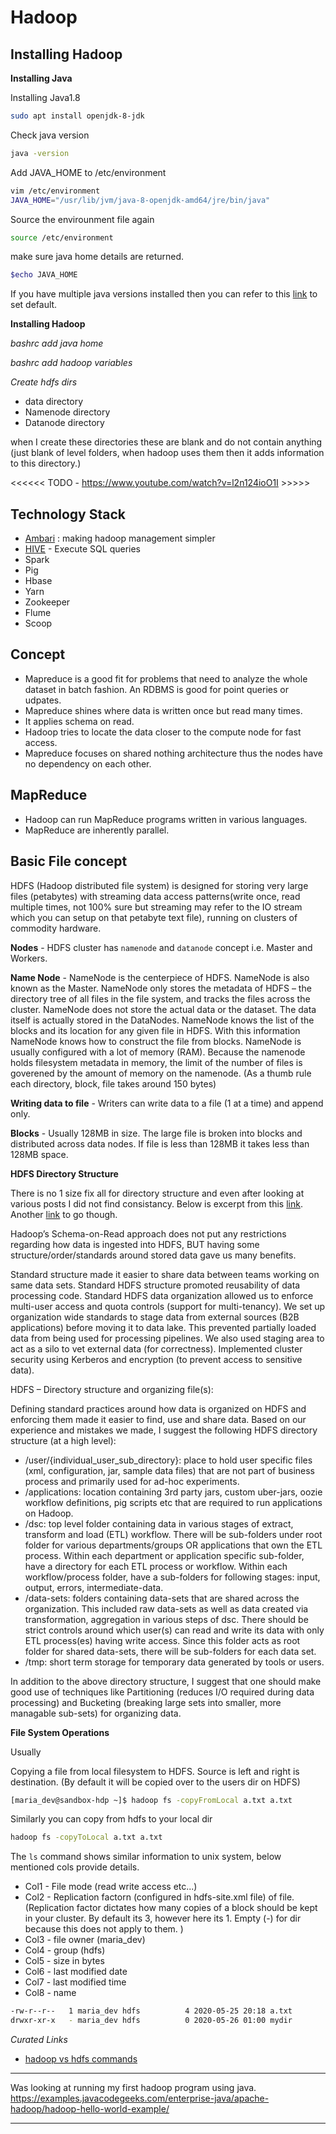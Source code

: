 # Hadoop

## Installing Hadoop

__Installing Java__

Installing Java1.8
```sh
sudo apt install openjdk-8-jdk  
```

Check java version
```sh
java -version
```

Add JAVA_HOME to /etc/environment
```sh
vim /etc/environment
JAVA_HOME="/usr/lib/jvm/java-8-openjdk-amd64/jre/bin/java"
```

Source the envirounment file again
```sh
source /etc/environment
```

make sure java home details are returned.
```sh
$echo JAVA_HOME
```

If you have multiple java versions installed then you can refer to this [link](https://linuxize.com/post/install-java-on-ubuntu-20-04/) to set default.

__Installing Hadoop__


_bashrc add java home_


_bashrc add hadoop variables_


_Create hdfs dirs_


- data directory
- Namenode directory
- Datanode directory

when I create these directories these are blank and do not contain anything (just blank of level folders, when hadoop uses them then it adds information to this directory.)




<<<<<< TODO - https://www.youtube.com/watch?v=l2n124ioO1I >>>>>



## Technology Stack

- [Ambari](https://ambari.apache.org/) : making hadoop management simpler
- [HIVE]() - Execute SQL queries
- Spark
- Pig
- Hbase
- Yarn
- Zookeeper
- Flume
- Scoop

## Concept

- Mapreduce is a good fit for problems that need to analyze the whole dataset in batch fashion. An RDBMS is good for point queries or udpates.
- Mapreduce shines where data is written once but read many times.
- It applies schema on read.
- Hadoop tries to locate the data closer to the compute node for fast access.
- Mapreduce focuses on shared nothing architecture thus the nodes have no dependency on each other.

## MapReduce

- Hadoop can run MapReduce programs written in various languages.
- MapReduce are inherently parallel.


## Basic File concept

HDFS (Hadoop distributed file system) is designed for storing very large files (petabytes) with streaming data access patterns(write once, read multiple times, not 100% sure but streaming may refer to the IO stream which you can setup on that petabyte text file), running on clusters of commodity hardware.

__Nodes__ - HDFS cluster has `namenode` and `datanode` concept i.e. Master and Workers.

__Name Node__ - NameNode is the centerpiece of HDFS. NameNode is also known as the Master. NameNode only stores the metadata of HDFS – the directory tree of all files in the file system, and tracks the files across the cluster. NameNode does not store the actual data or the dataset. The data itself is actually stored in the DataNodes. NameNode knows the list of the blocks and its location for any given file in HDFS. With this information NameNode knows how to construct the file from blocks. NameNode is usually configured with a lot of memory (RAM). Because the namenode holds filesystem metadata in memory, the limit of the number of files is goverened by the amount of memory on the namenode. (As a thumb rule each directory, block, file takes around 150 bytes)

__Writing data to file__ - Writers can write data to a file (1 at a time) and append only.

__Blocks__ - Usually 128MB in size. The large file is broken into blocks and distributed across data nodes. If file is less than 128MB it takes less than 128MB space.


__HDFS Directory Structure__

There is no 1 size fix all for directory structure and even after looking at various posts I did not find consistancy. Below is excerpt from this [link](https://nikhilsmotra.com/2017/06/19/enterprise-data-lake-data-organization-on-hdfs/). Another [link](https://www.quora.com/What-is-the-best-directory-structure-to-store-different-types-of-logs-in-HDFS-over-time/answer/Eric-Sammer) to go though.

Hadoop’s Schema-on-Read approach does not put any restrictions regarding how data is ingested into HDFS, BUT having some structure/order/standards around stored data gave us many benefits.

Standard structure made it easier to share data between teams working on same data sets.
Standard HDFS structure promoted reusability of data processing code.
Standard HDFS data organization allowed us to enforce multi-user access and quota controls (support for multi-tenancy).
We set up organization wide standards to stage data from external sources (B2B applications) before moving it to data lake. This prevented partially loaded data from being used for processing pipelines. We also used staging area to act as a silo to vet external data (for correctness).
Implemented cluster security using Kerberos and encryption (to prevent access to sensitive data).

HDFS – Directory structure and organizing file(s):

Defining standard practices around how data is organized on HDFS and enforcing them made it easier to find, use and share data. Based on our experience and mistakes we made, I suggest the following HDFS directory structure (at a high level):

- /user/{individual_user_sub_directory}: place to hold user specific files (xml, configuration, jar, sample data files) that are not part of business process and primarily used for ad-hoc experiments.
- /applications: location containing 3rd party jars, custom uber-jars, oozie workflow definitions, pig scripts etc that are required to run applications on Hadoop.
- /dsc: top level folder containing data in various stages of extract, transform and load (ETL) workflow. There will be sub-folders under root folder for various departments/groups OR applications that own the ETL process. Within each department or application specific sub-folder,  have a directory for each ETL process or workflow. Within each workflow/process folder, have a sub-folders for following stages: input, output, errors, intermediate-data.
- /data-sets: folders containing data-sets that are shared across the organization. This included raw data-sets as well as data created via transformation, aggregation in various steps of dsc. There should be strict controls around which user(s) can read and write its data with only ETL process(es) having write access. Since this folder acts as root folder for shared data-sets, there will be sub-folders for each data set.
- /tmp: short term storage for temporary data generated by tools or users.

In addition to the above directory structure, I suggest that one should make good use of techniques like Partitioning (reduces I/O required during data processing) and Bucketing (breaking large sets into smaller, more managable sub-sets) for organizing data.

__File System Operations__


Usually

Copying a file from local filesystem to HDFS. Source is left and right is destination. (By default it will be copied over to the users dir on HDFS)

```sh
[maria_dev@sandbox-hdp ~]$ hadoop fs -copyFromLocal a.txt a.txt
```

Similarly you can copy from hdfs to your local dir
```sh
hadoop fs -copyToLocal a.txt a.txt
```

The `ls` command shows similar information to unix system, below mentioned cols provide details.

- Col1 - File mode (read write access etc...)
- Col2 - Replication factorn (configured in hdfs-site.xml file) of file. (Replication factor dictates how many copies of a block should be kept in your cluster. By default its 3, however here its 1. Empty (-) for dir because this does not apply to them. 
)
- Col3 - file owner (maria_dev)
- Col4 - group (hdfs)
- Col5 - size in bytes
- Col6 - last modified date
- Col7 - last modified time
- Col8 - name

```sh
-rw-r--r--   1 maria_dev hdfs          4 2020-05-25 20:18 a.txt
drwxr-xr-x   - maria_dev hdfs          0 2020-05-26 01:00 mydir

```

_Curated Links_
- [hadoop vs hdfs commands](https://stackoverflow.com/questions/18142960/whats-the-difference-between-hadoop-fs-shell-commands-and-hdfs-dfs-shell-co)



---

Was looking at running my first hadoop program using java.
https://examples.javacodegeeks.com/enterprise-java/apache-hadoop/hadoop-hello-world-example/

---
